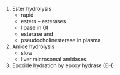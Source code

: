 1. Ester hydrolysis
	- rapid ​
	- esters – esterases ​
	- lipase in GI  ​
	- esterase and ​
	- pseudocholinesterase in plasma
2. Amide hydrolysis
	- slow
	- liver microsomal amidases​
3. Epoxide hydration by epoxy hydrase (EH)